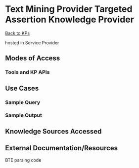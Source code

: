 # Text Mining Provider Targeted Assertion Knowledge Provider
[Back to KPs](index.md)

hosted in Service Provider

## Modes of Access

### Tools and KP APIs

## Use Cases

### Sample Query

### Sample Output

## Knowledge Sources Accessed

## External Documentation/Resources
BTE parsing code
